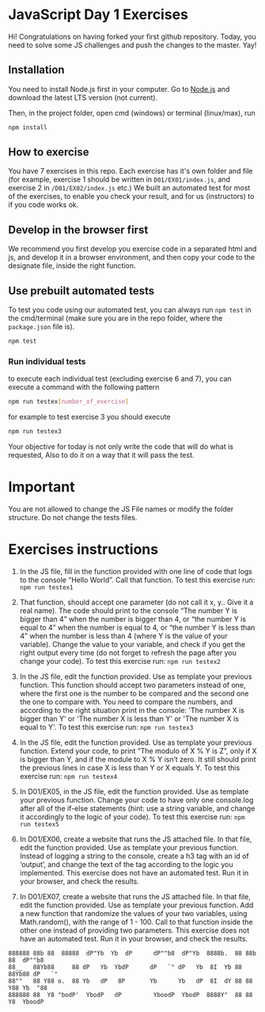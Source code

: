 # JavaScript Day 1 Exercises

Hi! Congratulations on having forked your first github repository.
Today, you need to solve some JS challenges and push the changes to the master. Yay!

## Installation

You need to install Node.js first in your computer. Go to [Node.js](https://nodejs.org/en/download/) and download the latest LTS version (not current).

Then, in the project folder, open cmd (windows) or terminal (linux/max), run

```bash
npm install
```

## How to exercise

You have 7 exercises in this repo. Each exercise has it's own folder and file (for example, exercise 1 should be written in `D01/EX01/index.js`, and exercise 2 in `/D01/EX02/index.js` etc.)
We built an automated test for most of the exercises, to enable you check your result, and for us (instructors) to if you code works ok.

## Develop in the browser first

We recommend you first develop you exercise code in a separated html and js, and develop it in a browser environment, and then copy your code to the designate file, inside the right function.

## Use prebuilt automated tests

To test you code using our automated test, you can always run `npm test` in the cmd/terminal (make sure you are in the repo folder, where the `package.json` file is).

```bash
npm test
```

### Run individual tests

to execute each individual test (excluding exercise 6 and 7), you can execute a command with the following pattern

```bash
npm run testex[number_of_exercise]
```

for example to test exercise 3 you should execute

```bash
npm run testex3
```

Your objective for today is not only write the code that will do what is requested,
Also to do it on a way that it will pass the test.

# Important

You are not allowed to change the JS File names or modify the folder structure.
Do not change the tests files.

# Exercises instructions

1. In the JS file, fill in the function provided with one line of code that logs to the console “Hello World”. Call that function.
   To test this exercise run: `npm run testex1`

2. That function, should accept one parameter (do not call it x, y.. Give it a real name). The code should print to the console “The number Y is bigger than 4” when the number is bigger than 4, or “the number Y is equal to 4” when the number is equal to 4, or “the number Y is less than 4” when the number is less than 4 (where Y is the value of your variable). Change the value to your variable, and check if you get the right output every time (do not forget to refresh the page after you change your code).
   To test this exercise run: `npm run testex2`

3. In the JS file, edit the function provided. Use as template your previous function. This function should accept two parameters instead of one, where the first one is the number to be compared and the second one the one to compare with. You need to compare the numbers, and according to the right situation print in the console: 'The number X is bigger than Y' or 'The number X is less than Y' or 'The number X is equal to Y'.
   To test this exercise run: `npm run testex3`

4. In the JS file, edit the function provided. Use as template your previous function. Extend your code, to print “The modulo of X % Y is Z”, only if X is bigger than Y, and if the module to X % Y isn’t zero. It still should print the previous lines in case X is less than Y or X equals Y.
   To test this exercise run: `npm run testex4`

5. In D01/EX05, in the JS file, edit the function provided. Use as template your previous function. Change your code to have only one console.log after all of the if-else statements (hint: use a string variable, and change it accordingly to the logic of your code).
   To test this exercise run: `npm run testex5`

6. In D01/EX06, create a website that runs the JS attached file. In that file, edit the function provided. Use as template your previous function. Instead of logging a string to the console, create a h3 tag with an id of ‘output’, and change the text of the tag according to the logic you implemented.
   This exercise does not have an automated test. Run it in your browser, and check the results.

7. In D01/EX07, create a website that runs the JS attached file. In that file, edit the function provided. Use as template your previous function. Add a new function that randomize the values of your two variables, using Math.random(), with the range of 1 - 100. Call to that function inside the other one instead of providing two parameters.
   This exercise does not have an automated test. Run it in your browser, and check the results.

```
888888 88b 88  88888  dP"Yb  Yb  dP      dP""b8  dP"Yb  8888b.  88 88b 88  dP""b8
88__   88Yb88     88 dP   Yb  YbdP      dP   `" dP   Yb  8I  Yb 88 88Yb88 dP   `"
88""   88 Y88 o.  88 Yb   dP   8P       Yb      Yb   dP  8I  dY 88 88 Y88 Yb  "88
888888 88  Y8 "bodP'  YbodP   dP         YboodP  YbodP  8888Y"  88 88  Y8  YboodP
```
